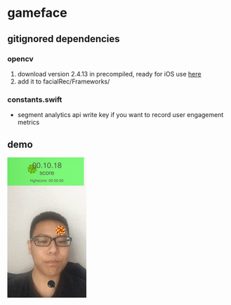 # gameface

## gitignored dependencies

### opencv
  1. download version 2.4.13 in precompiled, ready for iOS use [here](http://opencv.org/downloads.html)
  2. add it to facialRec/Frameworks/

### constants.swift
  * segment analytics api write key if you want to record user engagement metrics 

## demo

![demo](demo.gif)
